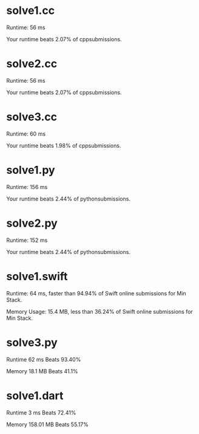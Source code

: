 # solve1.cc

Runtime: 56 ms

Your runtime beats 2.07% of cppsubmissions.

# solve2.cc

Runtime: 56 ms

Your runtime beats 2.07% of cppsubmissions.

# solve3.cc

Runtime: 60 ms

Your runtime beats 1.98% of cppsubmissions.

# solve1.py

Runtime: 156 ms

Your runtime beats 2.44% of pythonsubmissions.

# solve2.py

Runtime: 152 ms

Your runtime beats 2.44% of pythonsubmissions.

# solve1.swift

Runtime: 64 ms, faster than 94.94% of Swift online submissions for Min Stack.

Memory Usage: 15.4 MB, less than 36.24% of Swift online submissions for Min Stack.

# solve3.py

Runtime 62 ms Beats 93.40%

Memory 18.1 MB Beats 41.1%

# solve1.dart

Runtime 3 ms Beats 72.41%

Memory 158.01 MB Beats 55.17%


